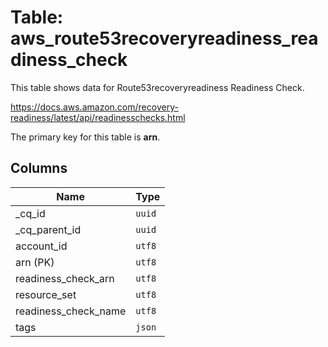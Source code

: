 # Table: aws_route53recoveryreadiness_readiness_check

This table shows data for Route53recoveryreadiness Readiness Check.

https://docs.aws.amazon.com/recovery-readiness/latest/api/readinesschecks.html

The primary key for this table is **arn**.

## Columns

| Name          | Type          |
| ------------- | ------------- |
|_cq_id|`uuid`|
|_cq_parent_id|`uuid`|
|account_id|`utf8`|
|arn (PK)|`utf8`|
|readiness_check_arn|`utf8`|
|resource_set|`utf8`|
|readiness_check_name|`utf8`|
|tags|`json`|